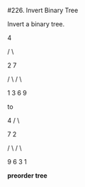 #226. Invert Binary Tree

Invert a binary tree.

4

   /   \

  2     7

 / \   / \
 
1   3 6   9

to

4
   /   \
   
  7     2
  
 / \   / \
 
9   6 3   1

**preorder tree**
